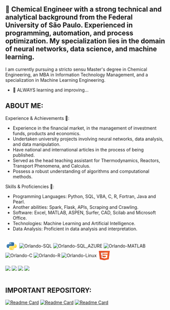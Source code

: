 ## 👋 Chemical Engineer with a strong technical and analytical background from the Federal University of São Paulo. Experienced in programming, automation, and process optimization. My specialization lies in the domain of neural networks, data science, and machine learning. 

I am currently pursuing a stricto sensu Master's degree in Chemical Engineering, an MBA in Information Technology Management, and a specialization in Machine Learning Engineering.

- 🌱 ALWAYS learning and improving...

## ABOUT ME:

Experience & Achievements 📖: <br/>

  - Experience in the financial market, in the management of investment funds, products and economics. <br/>
  - Undertaken university projects involving neural networks, data analysis, and data manipulation. <br/>
  - Have national and international articles in the process of being published. <br/> 
  - Served as the head teaching assistant for Thermodynamics, Reactors, Transport Phenomena, and Calculus. <br/>
  - Possess a robust understanding of algorithms and computational methods. <br/>
  
Skills & Proficiencies 📜: <br/>

  - Programming Languages: Python, SQL, VBA, C, R, Fortran, Java and Pearl. <br/>
  - Another abilities: Spark, Flask, APIs, Scraping and Crawling. <br/>
  - Software: Excel, MATLAB, ASPEN, Surfer, CAD, Scilab and Microsoft Office. <br/>
  - Technologies: Machine Learning and Artificial Intelligence. <br/>
  - Data Analysis: Proficient in data analysis and interpretation. <br/>


<div style="display: inline_block"><br>
  <img align="center" alt="Orlando-Python" height="30" width="40" src="https://raw.githubusercontent.com/devicons/devicon/master/icons/python/python-original.svg">
  <img align="center" alt="Orlando-SQL" height="30" width="40" src="https://cdn.jsdelivr.net/gh/devicons/devicon@latest/icons/mysql/mysql-original-wordmark.svg"/>
  <img align="center" alt="Orlando-SQL_AZURE" height="30" width="40" src="https://cdn.jsdelivr.net/gh/devicons/devicon@latest/icons/azuresqldatabase/azuresqldatabase-original.svg"/>
  <img align="center" alt="Orlando-MATLAB" height="30" width="40" src="https://cdn.jsdelivr.net/gh/devicons/devicon/icons/matlab/matlab-original.svg"/>
  <img align="center" alt="Orlando-C" height="30" width="40" src="https://cdn.jsdelivr.net/gh/devicons/devicon/icons/c/c-original.svg"/>
  <img align="center" alt="Orlando-R" height="30" width="40" src="https://cdn.jsdelivr.net/gh/devicons/devicon/icons/r/r-original.svg"/>
  <img align="center" alt="Orlando-Linux" height="30" width="40" src="https://cdn.jsdelivr.net/gh/devicons/devicon/icons/linux/linux-original.svg"/>
  <img align="center" alt="Rafa-HTML" height="30" width="40" src="https://raw.githubusercontent.com/devicons/devicon/master/icons/html5/html5-original.svg">
</div>
<br/>
<div> 
  <a href="https://wa.me/5519995077848" target="_blank"><img src="https://img.shields.io/badge/WhatsApp-25D366?style=for-the-badge&logo=whatsapp&logoColor=white" target="_blank"></a> 
  <a href="https://www.youtube.com/@orlandopardini" target="_blank"><img src="https://img.shields.io/badge/YouTube-FF0000?style=for-the-badge&logo=youtube&logoColor=white" target="_blank"></a>
  <a href = "mailto:orlando.pardini@outlook.com"><img src="https://img.shields.io/badge/-Gmail-%23333?style=for-the-badge&logo=gmail&logoColor=white" target="_blank"></a>
  <a href="https://www.linkedin.com/in/orlandopardini/" target="_blank"><img src="https://img.shields.io/badge/-LinkedIn-%230077B5?style=for-the-badge&logo=linkedin&logoColor=white" target="_blank"></a> 
</div><br/>

## IMPORTANT REPOSITORY: <br/>
[![Readme Card](https://github-readme-stats.vercel.app/api/pin/?username=orlandopardini&repo=Neural_Network_1&theme=radical&langs_count=true)](https://github.com/orlandopardini/Neural_Network_1)
[![Readme Card](https://github-readme-stats.vercel.app/api/pin/?username=orlandopardini&repo=Neural_Network_2&theme=radical&langs_count=true)](https://github.com/orlandopardini/Neural_Network_2)
[![Readme Card](https://github-readme-stats.vercel.app/api/pin/?username=orlandopardini&repo=Projeto_Derivadas&theme=radical&langs_count=true&hide=)](https://github.com/orlandopardini/Projeto_Derivadas)





